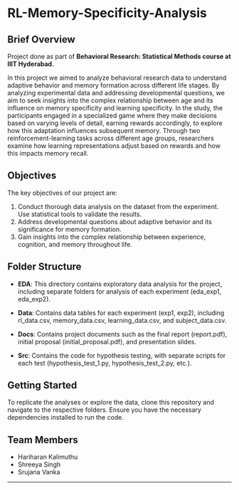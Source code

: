 # RL-Memory-Specificity-Analysis

## Brief Overview 
Project done as part of **Behavioral Research: Statistical Methods course at IIIT Hyderabad.** 

In this project we aimed to analyze behavioral research data to understand adaptive behavior and memory formation across different life stages. By analyzing experimental data and addressing developmental questions, we aim to seek insights into the complex relationship between age and its influence on memory specificity and learning specificity. In the study, the participants engaged in a specialized game where they make decisions based on varying levels of detail, earning rewards accordingly, to explore how this adaptation influences subsequent memory. Through two reinforcement-learning tasks across different age groups, researchers examine how learning representations adjust based on rewards and how this impacts memory recall.

## Objectives 
The key objectives of our project are:
1. Conduct thorough data analysis on the dataset from the experiment. Use statistical tools to validate the results.
2. Address developmental questions about adaptive behavior and its significance for memory formation.
3. Gain insights into the complex relationship between experience, cognition, and memory throughout life.

## Folder Structure

- **EDA**: This directory contains exploratory data analysis for the project, including separate folders for analysis of each experiment (eda_exp1, eda_exp2).

- **Data**: Contains data tables for each experiment (exp1, exp2), including rl_data.csv, memory_data.csv, learning_data.csv, and subject_data.csv.

- **Docs**: Contains project documents such as the final report (report.pdf), initial proposal (initial_proposal.pdf), and presentation slides.

- **Src**: Contains the code for hypothesis testing, with separate scripts for each test (hypothesis_test_1.py, hypothesis_test_2.py, etc.).

## Getting Started

To replicate the analyses or explore the data, clone this repository and navigate to the respective folders. Ensure you have the necessary dependencies installed to run the code.


## Team Members
- Hariharan Kalimuthu
- Shreeya Singh
- Srujana Vanka
  
--- 
